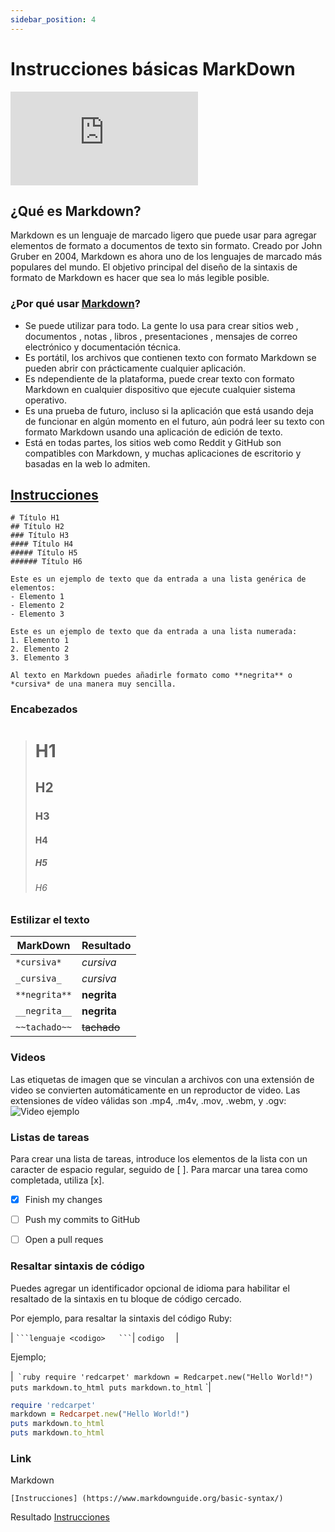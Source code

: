 ```yaml
---
sidebar_position: 4
---
```


#  Instrucciones básicas MarkDown

<iframe className="videos" src="https://www.youtube.com/embed/A8RO21ZYrMA" title="YouTube video player" frameBorder="0" allow="accelerometer; autoplay; clipboard-write; encrypted-media; gyroscope; picture-in-picture" allowFullScreen></iframe>

##  ¿Qué es Markdown?
Markdown es un lenguaje de marcado ligero que puede usar para agregar elementos de formato a documentos de texto sin formato. Creado por John Gruber en 2004, Markdown es ahora uno de los lenguajes de marcado más populares del mundo.
El objetivo principal del diseño de la sintaxis de formato de Markdown es hacer que sea lo más legible posible.

### ¿Por qué usar [Markdown](https://www.markdownguide.org/getting-started/)?
- Se puede utilizar para todo. La gente lo usa para crear sitios web , documentos , notas , libros , presentaciones , mensajes de correo electrónico y documentación técnica.
- Es portátil, los archivos que contienen texto con formato Markdown se pueden abrir con prácticamente cualquier aplicación. 
- Es ndependiente de la plataforma, puede crear texto con formato Markdown en cualquier dispositivo que ejecute cualquier sistema operativo.
- Es una prueba de futuro, incluso si la aplicación que está usando deja de funcionar en algún momento en el futuro, aún podrá leer su texto con formato Markdown usando una aplicación de edición de texto. 
- Está en todas partes, los sitios web como Reddit y GitHub son compatibles con Markdown, y muchas aplicaciones de escritorio y basadas en la web lo admiten.

## [Instrucciones](https://www.markdownguide.org/basic-syntax/)

~~~
# Título H1
## Título H2
### Título H3
#### Título H4
##### Título H5
###### Título H6

Este es un ejemplo de texto que da entrada a una lista genérica de elementos:
- Elemento 1
- Elemento 2
- Elemento 3

Este es un ejemplo de texto que da entrada a una lista numerada:
1. Elemento 1
2. Elemento 2
3. Elemento 3

Al texto en Markdown puedes añadirle formato como **negrita** o *cursiva* de una manera muy sencilla. 
~~~

### Encabezados
># H1
>## H2
>### H3
>#### H4
>##### H5
>###### H6

### Estilizar el texto

|   MarkDown   | Resultado    |
| ----------   | ----------   |
| `*cursiva*`  | *cursiva*    |
| `_cursiva_`  | _cursiva_    |
| `**negrita**`| **negrita**  |
| `__negrita__`| __negrita__  |
| `~~tachado~~`| ~~tachado~~  |
 
### Videos

Las etiquetas de imagen que se vinculan a archivos con una extensión de video se convierten automáticamente en un reproductor de video. Las extensiones de vídeo válidas son .mp4, .m4v, .mov, .webm, y .ogv:
![Video ejemplo](https://youtu.be/oxaH9CFpeEE)

### Listas de tareas

Para crear una lista de tareas, introduce los elementos de la lista con un caracter de espacio regular, seguido de [ ]. Para marcar una tarea como completada, utiliza [x].
- [x] Finish my changes
- [ ] Push my commits to GitHub
- [ ] Open a pull reques


### Resaltar sintaxis de código
Puedes agregar un identificador opcional de idioma para habilitar el resaltado de la sintaxis en tu bloque de código cercado.

Por ejemplo, para resaltar la sintaxis del código Ruby:

| ` ```lenguaje <codigo>   ``` `|  ```codigo  ```  |

Ejemplo;

|``` `ruby
require 'redcarpet'
markdown = Redcarpet.new("Hello World!")
puts markdown.to_html
puts markdown.to_html``` `|

 ```ruby
require 'redcarpet'
markdown = Redcarpet.new("Hello World!")
puts markdown.to_html
puts markdown.to_html
```

### Link
Markdown 
~~~
[Instrucciones] (https://www.markdownguide.org/basic-syntax/)
~~~
Resultado
[Instrucciones](https://www.markdownguide.org/basic-syntax/)
